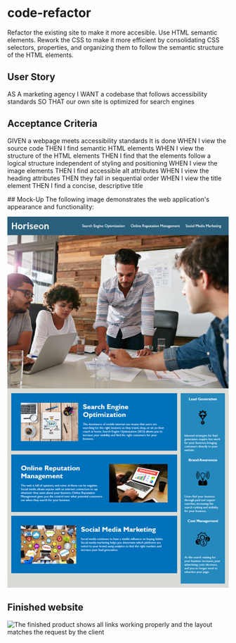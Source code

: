 # code-refactor 
Refactor the existing site to make it more accesible. Use HTML semantic elements. Rework the CSS to make it more efficient by consolidating CSS selectors,  properties, and organizing them to follow the semantic structure of the HTML elements.

## User Story
AS A marketing agency
I WANT a codebase that follows accessibility standards
SO THAT our own site is optimized for search engines


## Acceptance Criteria
GIVEN a webpage meets accessibility standards
It is done
WHEN I view the source code
THEN I find semantic HTML elements
WHEN I view the structure of the HTML elements
THEN I find that the elements follow a logical structure independent of styling and positioning
WHEN I view the image elements
THEN I find accessible alt attributes
WHEN I view the heading attributes
THEN they fall in sequential order
WHEN I view the title element
THEN I find a concise, descriptive title

## Mock-Up
The following image demonstrates the web application's appearance and functionality:

![The Mock-Up page features a big image on the top, blue background blocks, white text, and the navigation is on the top.](./assets/01-html-css-git-homework-demo.png/)

## Finished website
![The finished product shows all links working properly and the layout matches the request by the client](https://4ng3lic4.github.io/code-refactor/)


